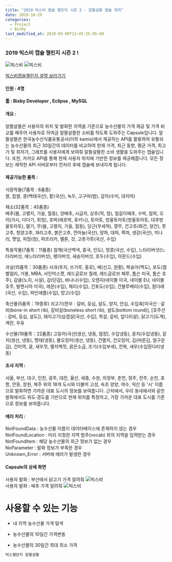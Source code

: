```yaml
---
title: "2019 빅스비 캡슐 챌린지 시즌 2 - 알뜰살뜰 캡슐 제작"
date: 2019-10-29
categories:
  - Project
  - Bixby
last_modified_at: 2019-03-09T12:45:25-05:00
---
```



### 2019 빅스비 캡슐 챌린지 시즌 2 !


![빅스비](/images/bixby_1.jpg)
![빅스비](/images/bixby_2.jpg)

[빅스비캡슐챌린지 설명 보러가기](https://bixby.developer.samsung.com/newsroom/ko-kr/%EA%B3%B5%EC%A7%80-%E2%80%98%EB%B9%85%EC%8A%A4%EB%B9%84-%EC%BA%A1%EC%8A%90-%EC%B1%8C%EB%A6%B0%EC%A7%80-%EC%8B%9C%EC%A6%8C2-%EC%B0%B8%EA%B0%80-%EC%8B%A0%EC%B2%AD-%EC%A0%91%EC%88%98-%EC%8B%9C%EC%9E%91-%EB%8B%A4%EC%8B%9C-%EB%8F%84%EC%A0%84%ED%95%98%EC%84%B8%EC%9A%94)

#### 인원 : 4명
#### 툴 : Bixby Developer , Eclipse , MySQL
#### 개요 :
알뜰살뜰은 사용자의 위치 및 발화한 지역을 기준으로 농수산물의 가격 제공 및 가격 비교를 해주어 사용자로 하여금 알뜰살뜰한 소비를 하도록 도와주는 Capsule입니다.
알뜰살뜰은 한국농수산식품유통공사(이하 kamis)에서 제공하는 API를 활용하여 유통되는 농수산물의 최근 30일간의 데이터를 비교하여 현재 가격, 최근 동향, 평균 가격, 최고가 및 최저가, 그래프를 사용자에게 보여줘 알뜰살뜰한 소비 생활을 도와주는 캡슐입니다. 또한, 카카오 API를 통해 현재 사용자 위치에 기반한 정보를 제공해줍니다. 모든 정보는 제작한 API 서버로부터 전처리 후에 캡슐에 보내지게 됩니다.

####  제공가능한 품목 :  
식량작물(7품목 : 8품종)  
쌀, 찹쌀, 콩(백태국산), 팥(국산), 녹두, 고구마(밤), 감자(수미, 대지마)  
  
채소(32품목：45품종)  
배추(봄, 고랭지, 가을, 월동), 양배추, 시금치, 상추(적, 청), 얼갈이배추, 수박, 참외, 오이(가시, 다다기, 취청), 호박(애호박, 쥬키니), 토마토, 방울토마토(방울토마토, 대추방울토마토), 딸기, 무(봄, 고랭지, 가을, 월동), 당근(무세척), 열무, 건고추(화건, 양건), 풋고추, 청양고추, 꽈리고추, 붉은고추, 깐마늘(국산), 양파, 대파, 쪽파, 생강(국산), 미나리, 깻잎, 피망(청), 파프리카, 멜론, 갓, 고춧가루(국산, 수입)

특용작물(7품목：11품종)
참깨(국산백색, 중국, 인도), 땅콩(국산, 수입), 느타리버섯(느타리버섯, 애느타리버섯), 팽이버섯, 새송이버섯, 호두(수입), 아몬드(수입)

과실(15품목：30품종)
사과(후지, 쓰가루, 홍로), 배(신고, 원황), 복숭아(백도), 포도(캠벨얼리, 거봉, MBA, 샤인머스켓, 레드글로브 칠레, 레드글로브 페루, 톰슨 미국, 톰슨 호주), 감귤(노지, 시설), 감(단감), 바나나(수입), 오렌지(네이블 미국, 네이블 EU, 네이블 호주, 발렌시아 미국), 레몬(수입), 체리(수입), 건포도(수입), 건블루베리(수입), 참다래(국산, 수입), 파인애플(수입), 망고(수입)

축산물(5품목：19종류)
쇠고기(한우 : 갈비, 등심, 설도, 양지, 안심, 수입육[미국산 : 갈비(bone-in short rib), 갈비살(boneless short rib), 설도(bottom round)], [호주산 : 갈비, 등심, 설도]), 돼지고기(삼겹살[국산, 수입], 목살, 갈비, 앞다리살), 닭고기(도계), 계란, 우유

수산물(16품목：22품종)
고등어(국산[생선, 냉동, 염장], 수입냉동), 꽁치(수입냉동), 갈치(생선, 냉동), 명태(냉동), 물오징어(생선, 냉동), 건멸치, 건오징어, 김(마른김, 얼구운김), 건미역, 굴, 새우젓, 멸치액젓, 굵은소금, 조기(수입부세), 전복, 새우(수입흰다리냉동)


####  조사 지역 :  
서울, 부산, 대구, 인천, 광주, 대전, 울산, 세종, 수원, 의정부, 춘천, 청주, 전주, 순천, 포항, 안동, 창원, 제주
위의 18개 도시와 더불어 고성, 속초 양양, 여수, 익산 등 '시' 이름으로 발화하면 가까운 대표 도시의 정보를 보여줍니다.
근처에서, 우리 동네에서와 같은 발화에서도 위도·경도를 기반으로 현재 위치를 특정하고, 가장 가까운 대표 도시를 기준으로 정보를 보여줍니다.

#### 에러 처리 : 
NotFoundData : 농수산물 이름이 데이터베이스에 존재하지 않는 경우  
NotFoundLocation : 미리 지정한 지역 범주(vocab) 외의 지역을 입력받는 경우  
NotFoundItem : 해당 농수산물의 최근 정보가 없는 경우  
NoParameter : 발화 정보가 부족한 경우  
Unknown_Error : 서버에 에러가 발생한 경우  	


####  Capsule의 상세 화면 
사용자 발화 : 부산에서 닭고기 가격 알려줘
![빅스비](/images/bixby_find.JPG)  
사용자 발화 : 배추 가격 알려줘 
![빅스비](/images/bixby_find_2.JPG)	


# 사용할 수 있는 기능 
+ 내 지역 농수산물 가격 탐색
* 농수산물의 10일간 가격변동
- 농수산물의 30일간 최대 최소 가격

```bash
빅스챌린지 알뜰살뜰
```
